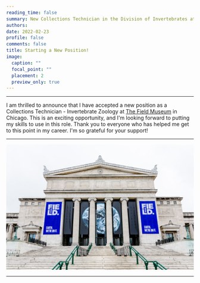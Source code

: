```yaml
--- 
reading_time: false
summary: New Collections Technician in the Division of Invertebrates at the Field Museum
authors:
date: 2022-02-23
profile: false
comments: false
title: Starting a New Position!
image:
  caption: ""
  focal_point: ""
  placement: 2
  preview_only: true
---
```

---

I am thrilled to announce that I have accepted a new position as a Collections Technician - Invertebrate Zoology at [The Field Museum](https://www.fieldmuseum.org/) in 
Chicago. This is an exciting opportunity, and I'm looking forward to putting my skills to use in this role. Thank you to everyone who has 
helped me get to this point in my career. I'm so grateful for your support!

---
![fm](https://raw.githubusercontent.com/rosanafcunha/website_rosanafcunha/master/content/post/field/featured.jpeg "fm")

---
